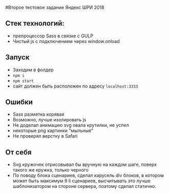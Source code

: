#Второе тестовое задание Яндекс ШРИ 2018

## Стек технологий:
* препроцессор Sass в связке с GULP
* Чистый js с подключением через window.onload

## Запуск
* Заходим в фолдер
* ```npm i```
* ```npm start```
* сайт должен быть расположен по адресу ```localhost:3333```

## Ошибки
* Sass разметка корявая
* Возможно, лучше изолировать js
* Не доделал анимацию svg овала крутилки, не успел
* некоторые png картинки "мыльные"
* Не проверял верстку в Safari

## От себя
* Svg кружочек отрисовывал бы вручную на каждом шаге, поверх такого же кружка, только черного
* По поводу блока сценариев, сделал карусель div блоков, в котором может быть максимум 9 li сценариев, высчитывать это лучше шаблонизатором на стороне сервера, поэтому сделал статично.